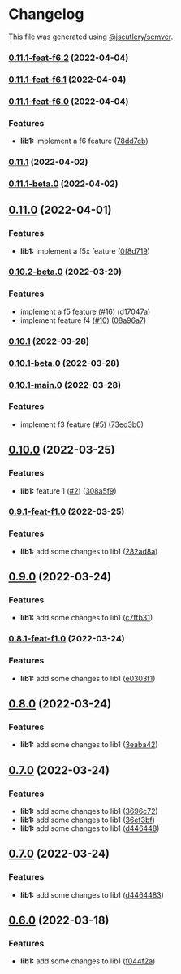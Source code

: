 # Changelog

This file was generated using [@jscutlery/semver](https://github.com/jscutlery/semver).

### [0.11.1-feat-f6.2](https://github.com/rostyk-begey/nx-sandbox/compare/lib1-0.11.1-feat-f6.1...lib1-0.11.1-feat-f6.2) (2022-04-04)

### [0.11.1-feat-f6.1](https://github.com/rostyk-begey/nx-sandbox/compare/lib1-0.11.1-feat-f6.0...lib1-0.11.1-feat-f6.1) (2022-04-04)

### [0.11.1-feat-f6.0](https://github.com/rostyk-begey/nx-sandbox/compare/lib1-0.11.0...lib1-0.11.1-feat-f6.0) (2022-04-04)


### Features

* **lib1:** implement a f6 feature ([78dd7cb](https://github.com/rostyk-begey/nx-sandbox/commit/78dd7cb084be8cb95b0452a75b3930c9d4b56971))

### [0.11.1](https://github.com/rostyk-begey/nx-sandbox/compare/lib1-0.11.0...lib1-0.11.1) (2022-04-02)

### [0.11.1-beta.0](https://github.com/rostyk-begey/nx-sandbox/compare/lib1-0.11.0...lib1-0.11.1-beta.0) (2022-04-02)

## [0.11.0](https://github.com/rostyk-begey/nx-sandbox/compare/lib1-0.10.2-beta.0...lib1-0.11.0) (2022-04-01)


### Features

* **lib1:** implement a f5x feature ([0f8d719](https://github.com/rostyk-begey/nx-sandbox/commit/0f8d719d7b2d6145885fbe61af3e9dbe239304ef))

### [0.10.2-beta.0](https://github.com/rostyk-begey/nx-sandbox/compare/lib1-0.10.1...lib1-0.10.2-beta.0) (2022-03-29)


### Features

* implement a f5 feature ([#16](https://github.com/rostyk-begey/nx-sandbox/issues/16)) ([d17047a](https://github.com/rostyk-begey/nx-sandbox/commit/d17047a8a443d3db14b54152e1158bfe69fb9e72))
* implement feature f4 ([#10](https://github.com/rostyk-begey/nx-sandbox/issues/10)) ([08a96a7](https://github.com/rostyk-begey/nx-sandbox/commit/08a96a7d5e0690a005a0a9846caf35f5b2dba2f7))

### [0.10.1](https://github.com/rostyk-begey/nx-sandbox/compare/lib1-0.10.1-beta.0...lib1-0.10.1) (2022-03-28)

### [0.10.1-beta.0](https://github.com/rostyk-begey/nx-sandbox/compare/lib1-0.10.1-main.0...lib1-0.10.1-beta.0) (2022-03-28)

### [0.10.1-main.0](https://github.com/rostyk-begey/nx-sandbox/compare/lib1-0.10.0...lib1-0.10.1-main.0) (2022-03-28)


### Features

* implement f3 feature ([#5](https://github.com/rostyk-begey/nx-sandbox/issues/5)) ([73ed3b0](https://github.com/rostyk-begey/nx-sandbox/commit/73ed3b0405db2e5baa77c4f90fb6f17f0de74677))

## [0.10.0](https://github.com/rostyk-begey/nx-sandbox/compare/lib1-0.9.0...lib1-0.10.0) (2022-03-25)


### Features

* **lib1:** feature 1 ([#2](https://github.com/rostyk-begey/nx-sandbox/issues/2)) ([308a5f9](https://github.com/rostyk-begey/nx-sandbox/commit/308a5f9a176144e018ba409b0e9c9a33c5947a35))

### [0.9.1-feat-f1.0](https://github.com/rostyk-begey/nx-sandbox/compare/lib1-0.9.0...lib1-0.9.1-feat-f1.0) (2022-03-25)


### Features

* **lib1:** add some changes to lib1 ([282ad8a](https://github.com/rostyk-begey/nx-sandbox/commit/282ad8a782bb9fb7761e2080c16c7623712d5a96))

## [0.9.0](https://github.com/rostyk-begey/nx-sandbox/compare/lib1-0.8.0...lib1-0.9.0) (2022-03-24)


### Features

* **lib1:** add some changes to lib1 ([c7ffb31](https://github.com/rostyk-begey/nx-sandbox/commit/c7ffb319e6215aaa2315d422b256bdce20d091bc))

### [0.8.1-feat-f1.0](https://github.com/rostyk-begey/nx-sandbox/compare/lib1-0.8.0...lib1-0.8.1-feat-f1.0) (2022-03-24)


### Features

* **lib1:** add some changes to lib1 ([e0303f1](https://github.com/rostyk-begey/nx-sandbox/commit/e0303f171c44c5e45028a254189dda5fbbe8e3c5))

## [0.8.0](https://github.com/rostyk-begey/nx-sandbox/compare/lib1-0.7.0...lib1-0.8.0) (2022-03-24)


### Features

* **lib1:** add some changes to lib1 ([3eaba42](https://github.com/rostyk-begey/nx-sandbox/commit/3eaba4238f3530dbbf1ca53d34f43b9a95e89407))

## [0.7.0](https://github.com/rostyk-begey/nx-sandbox/compare/lib1-0.6.0...lib1-0.7.0) (2022-03-24)


### Features

* **lib1:** add some changes to lib1 ([3696c72](https://github.com/rostyk-begey/nx-sandbox/commit/3696c7278971711f063f89fe5cf576fa32ceb025))
* **lib1:** add some changes to lib1 ([36ef3bf](https://github.com/rostyk-begey/nx-sandbox/commit/36ef3bf863a1b5b8cadb53266b1048d8128dc96e))
* **lib1:** add some changes to lib1 ([d446448](https://github.com/rostyk-begey/nx-sandbox/commit/d446448390c363c3ce17827c6fdacb512cb228ab))

## [0.7.0](https://github.com/rostyk-begey/nx-sandbox/compare/lib1-0.6.0...lib1-0.7.0) (2022-03-24)


### Features

* **lib1:** add some changes to lib1 ([d4464483](https://github.com/rostyk-begey/nx-sandbox/commit/d446448390c363c3ce17827c6fdacb512cb228ab))

## [0.6.0](https://github.com/rostyk-begey/nx-sandbox/compare/lib1-0.5.0...lib1-0.6.0) (2022-03-18)


### Features

* **lib1:** add some changes to lib1 ([f044f2a](https://github.com/rostyk-begey/nx-sandbox/commit/f044f2a501f5973616afbf0dec95051dc4e56b54))
